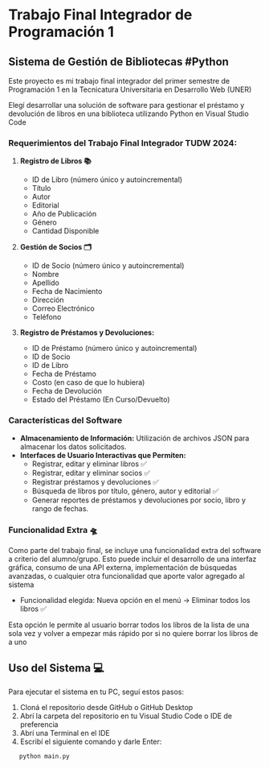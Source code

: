 # Trabajo Final Integrador de Programación 1

## Sistema de Gestión de Bibliotecas #Python

Este proyecto es mi trabajo final integrador del primer semestre de Programación 1 en la Tecnicatura Universitaria en Desarrollo Web (UNER)

Elegí desarrollar una solución de software para gestionar el préstamo y devolución de libros en una biblioteca utilizando Python en Visual Studio Code

### Requerimientos del Trabajo Final Integrador TUDW 2024:

1. **Registro de Libros 📚**
   - ID de Libro (número único y autoincremental)
   - Título
   - Autor
   - Editorial
   - Año de Publicación
   - Género
   - Cantidad Disponible

2. **Gestión de Socios 🗂️**
   - ID de Socio (número único y autoincremental)
   - Nombre
   - Apellido
   - Fecha de Nacimiento
   - Dirección
   - Correo Electrónico
   - Teléfono

3. **Registro de Préstamos y Devoluciones:**
   - ID de Préstamo (número único y autoincremental)
   - ID de Socio
   - ID de Libro
   - Fecha de Préstamo
   - Costo (en caso de que lo hubiera)
   - Fecha de Devolución
   - Estado del Préstamo (En Curso/Devuelto)

### Características del Software

- **Almacenamiento de Información:** Utilización de archivos JSON para almacenar los datos solicitados.
- **Interfaces de Usuario Interactivas que Permiten:** 
  - Registrar, editar y eliminar libros ✅
  - Registrar, editar y eliminar socios ✅
  - Registrar préstamos y devoluciones ✅
  - Búsqueda de libros por título, género, autor y editorial ✅
  - Generar reportes de préstamos y devoluciones por socio, libro y rango de fechas.

### Funcionalidad Extra 🛸

Como parte del trabajo final, se incluye una funcionalidad extra del software a criterio del alumno/grupo. Esto puede incluir el desarrollo de una interfaz gráfica, consumo de una API externa, implementación de búsquedas avanzadas, o cualquier otra funcionalidad que aporte valor agregado al sistema
- Funcionalidad elegida: Nueva opción en el menú -> Eliminar todos los libros ✅

Esta opción le permite al usuario borrar todos los libros de la lista de una sola vez y volver a empezar más rápido por si no quiere borrar los libros de a uno

## Uso del Sistema 💻
Para ejecutar el sistema en tu PC, seguí estos pasos:

1. Cloná el repositorio desde GitHub o GitHub Desktop
2. Abrí la carpeta del repositorio en tu Visual Studio Code o IDE de preferencia
3. Abrí una Terminal en el IDE
4. Escribí el siguiente comando y darle Enter:
```bash
   python main.py
